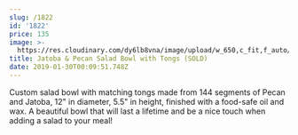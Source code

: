```yaml
---
slug: /1822
id: '1822'
price: 135
image: >-
  https://res.cloudinary.com/dy6lb8vna/image/upload/w_650,c_fit,f_auto/v1548276581/GB%20Bowlworks%20Gallery/DSC_3192a.jpg
title: Jatoba & Pecan Salad Bowl with Tongs (SOLD)
date: 2019-01-30T00:09:51.748Z
---
```

Custom salad bowl with matching tongs made from 144 segments of Pecan and Jatoba, 12" in diameter, 5.5" in height, finished with a food-safe oil and wax. A beautiful bowl that will last a lifetime and be a nice touch when adding a salad to your meal!
